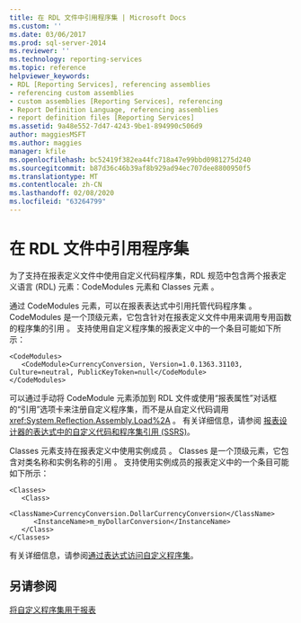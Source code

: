 ```yaml
---
title: 在 RDL 文件中引用程序集 | Microsoft Docs
ms.custom: ''
ms.date: 03/06/2017
ms.prod: sql-server-2014
ms.reviewer: ''
ms.technology: reporting-services
ms.topic: reference
helpviewer_keywords:
- RDL [Reporting Services], referencing assemblies
- referencing custom assemblies
- custom assemblies [Reporting Services], referencing
- Report Definition Language, referencing assemblies
- report definition files [Reporting Services]
ms.assetid: 9a48e552-7d47-4243-9be1-894990c506d9
author: maggiesMSFT
ms.author: maggies
manager: kfile
ms.openlocfilehash: bc52419f382ea44fc718a47e99bbd0981275d240
ms.sourcegitcommit: b87d36c46b39af8b929ad94ec707dee8800950f5
ms.translationtype: MT
ms.contentlocale: zh-CN
ms.lasthandoff: 02/08/2020
ms.locfileid: "63264799"
---
```

# <a name="referencing-assemblies-in-an-rdl-file"></a>在 RDL 文件中引用程序集
  为了支持在报表定义文件中使用自定义代码程序集，RDL 规范中包含两个报表定义语言 (RDL) 元素：CodeModules 元素和 Classes 元素   。  
  
 通过 CodeModules 元素，可以在报表表达式中引用托管代码程序集  。 CodeModules 是一个顶级元素，它包含针对在报表定义文件中用来调用专用函数的程序集的引用  。 支持使用自定义程序集的报表定义中的一个条目可能如下所示：  
  
```  
<CodeModules>  
   <CodeModule>CurrencyConversion, Version=1.0.1363.31103, Culture=neutral, PublicKeyToken=null</CodeModule>  
</CodeModules>  
```  
  
 可以通过手动将 CodeModule 元素添加到 RDL 文件或使用“报表属性”对话框的“引用”选项卡来注册自定义程序集，而不是从自定义代码调用 <xref:System.Reflection.Assembly.Load%2A>    。 有关详细信息，请参阅 [报表设计器的表达式中的自定义代码和程序集引用 (SSRS)](../report-design/custom-code-and-assembly-references-in-expressions-in-report-designer-ssrs.md)。  
  
 Classes 元素支持在报表定义中使用实例成员  。 Classes 是一个顶级元素，它包含对类名称和实例名称的引用  。 支持使用实例成员的报表定义中的一个条目可能如下所示：  
  
```  
<Classes>  
   <Class>  
      <ClassName>CurrencyConversion.DollarCurrencyConversion</ClassName>  
      <InstanceName>m_myDollarConversion</InstanceName>  
   </Class>  
</Classes>  
```  
  
 有关详细信息，请参阅[通过表达式访问自定义程序集](accessing-custom-assemblies-through-expressions.md)。  
  
## <a name="see-also"></a>另请参阅  
 [将自定义程序集用于报表](using-custom-assemblies-with-reports.md)  
  
  
